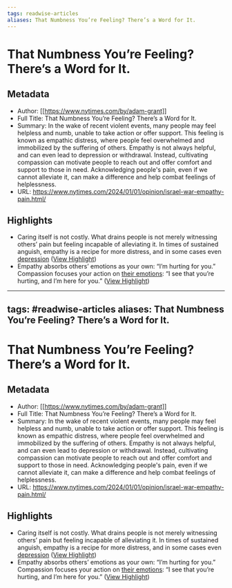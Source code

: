 ```yaml
---
tags: readwise-articles
aliases: That Numbness You’re Feeling? There’s a Word for It.
---
```

# That Numbness You’re Feeling? There’s a Word for It.

## Metadata
- Author: [[https://www.nytimes.com/by/adam-grant]]
- Full Title: That Numbness You’re Feeling? There’s a Word for It.
- Summary: In the wake of recent violent events, many people may feel helpless and numb, unable to take action or offer support. This feeling is known as empathic distress, where people feel overwhelmed and immobilized by the suffering of others. Empathy is not always helpful, and can even lead to depression or withdrawal. Instead, cultivating compassion can motivate people to reach out and offer comfort and support to those in need. Acknowledging people's pain, even if we cannot alleviate it, can make a difference and help combat feelings of helplessness.
- URL: https://www.nytimes.com/2024/01/01/opinion/israel-war-empathy-pain.html/

## Highlights
- Caring itself is not costly. What drains people is not merely witnessing others’ pain but feeling incapable of alleviating it. In times of sustained anguish, empathy is a recipe for more distress, and in some cases even [depression](https://onlinelibrary.wiley.com/doi/full/10.1002/pchj.482) ([View Highlight](https://read.readwise.io/read/01hkknvrk9rd3w2vtx6wqcagvr))
- Empathy absorbs others’ emotions as your own: “I’m hurting for you.” Compassion focuses your action on [their emotions](https://psycnet.apa.org/record/2016-46141-001): “I see that you’re hurting, and I’m here for you.” ([View Highlight](https://read.readwise.io/read/01hkknwn5yqeefkbvdypzx7ayv))
---
tags: #readwise-articles
aliases: That Numbness You’re Feeling? There’s a Word for It.
---
# That Numbness You’re Feeling? There’s a Word for It.

## Metadata
- Author: [[https://www.nytimes.com/by/adam-grant]]
- Full Title: That Numbness You’re Feeling? There’s a Word for It.
- Summary: In the wake of recent violent events, many people may feel helpless and numb, unable to take action or offer support. This feeling is known as empathic distress, where people feel overwhelmed and immobilized by the suffering of others. Empathy is not always helpful, and can even lead to depression or withdrawal. Instead, cultivating compassion can motivate people to reach out and offer comfort and support to those in need. Acknowledging people's pain, even if we cannot alleviate it, can make a difference and help combat feelings of helplessness.
- URL: https://www.nytimes.com/2024/01/01/opinion/israel-war-empathy-pain.html/

## Highlights
- Caring itself is not costly. What drains people is not merely witnessing others’ pain but feeling incapable of alleviating it. In times of sustained anguish, empathy is a recipe for more distress, and in some cases even [depression](https://onlinelibrary.wiley.com/doi/full/10.1002/pchj.482) ([View Highlight](https://read.readwise.io/read/01hkknvrk9rd3w2vtx6wqcagvr))
- Empathy absorbs others’ emotions as your own: “I’m hurting for you.” Compassion focuses your action on [their emotions](https://psycnet.apa.org/record/2016-46141-001): “I see that you’re hurting, and I’m here for you.” ([View Highlight](https://read.readwise.io/read/01hkknwn5yqeefkbvdypzx7ayv))
